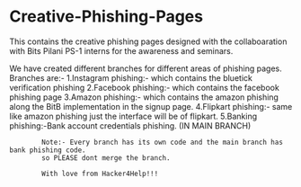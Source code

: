 # Creative-Phishing-Pages
This contains the creative phishing pages designed with the collaboaration with Bits Pilani PS-1 interns for the awareness and seminars.

We have created different branches for different areas of phishing pages.
Branches are:- 1.Instagram phishing:- which contains the bluetick verification phishing
               2.Facebook phishing:- which contains the facebook phishing page
               3.Amazon phishing:- which contains the amazon phishing along the BitB implementation in the signup page.
               4.Flipkart phishing:- same like amazon phishing just the interface will be of flipkart.
               5.Banking phishing:-Bank account credentials phishing. (IN MAIN BRANCH)

            Note:- Every branch has its own code and the main branch has bank phishing code.
            so PLEASE dont merge the branch.

            With love from Hacker4Help!!!
